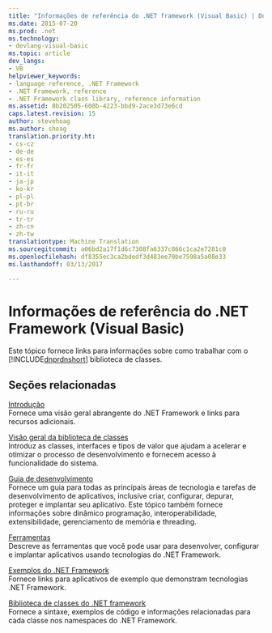 ```yaml
---
title: "Informações de referência do .NET framework (Visual Basic) | Documentos do Microsoft"
ms.date: 2015-07-20
ms.prod: .net
ms.technology:
- devlang-visual-basic
ms.topic: article
dev_langs:
- VB
helpviewer_keywords:
- language reference, .NET Framework
- .NET Framework, reference
- .NET Framework class library, reference information
ms.assetid: 8b202505-608b-4223-bbd9-2ace3d73e6cd
caps.latest.revision: 15
author: stevehoag
ms.author: shoag
translation.priority.ht:
- cs-cz
- de-de
- es-es
- fr-fr
- it-it
- ja-jp
- ko-kr
- pl-pl
- pt-br
- ru-ru
- tr-tr
- zh-cn
- zh-tw
translationtype: Machine Translation
ms.sourcegitcommit: a06bd2a17f1d6c7308fa6337c866c1ca2e7281c0
ms.openlocfilehash: df8355ec3ca2bdedf3d483ee70be7598a5a08e33
ms.lasthandoff: 03/13/2017

---
```

# <a name="net-framework-reference-information-visual-basic"></a>Informações de referência do .NET Framework (Visual Basic)
Este tópico fornece links para informações sobre como trabalhar com o [!INCLUDE[dnprdnshort](../../csharp/getting-started/includes/dnprdnshort_md.md)] biblioteca de classes.  
  
## <a name="related-sections"></a>Seções relacionadas  
 [Introdução](http://msdn.microsoft.com/library/c693fd34-88fe-4d90-b332-19eeadf3b7e7)  
 Fornece uma visão geral abrangente do .NET Framework e links para recursos adicionais.  
  
 [Visão geral da biblioteca de classes](https://msdn.microsoft.com/library/hfa3fa08)  
 Introduz as classes, interfaces e tipos de valor que ajudam a acelerar e otimizar o processo de desenvolvimento e fornecem acesso à funcionalidade do sistema.  
  
 [Guia de desenvolvimento](https://msdn.microsoft.com/library/hh156542)  
 Fornece um guia para todas as principais áreas de tecnologia e tarefas de desenvolvimento de aplicativos, inclusive criar, configurar, depurar, proteger e implantar seu aplicativo. Este tópico também fornece informações sobre dinâmico programação, interoperabilidade, extensibilidade, gerenciamento de memória e threading.  
  
 [Ferramentas](https://msdn.microsoft.com/library/d9kh6s92)  
 Descreve as ferramentas que você pode usar para desenvolver, configurar e implantar aplicativos usando tecnologias do .NET Framework.  
  
 [Exemplos do .NET Framework](http://msdn.microsoft.com/en-us/177055f8-4a1f-43e7-aee6-995c196079b1)  
 Fornece links para aplicativos de exemplo que demonstram tecnologias .NET Framework.  
  
 [Biblioteca de classes do .NET framework](http://go.microsoft.com/fwlink/?LinkID=227195)  
 Fornece a sintaxe, exemplos de código e informações relacionadas para cada classe nos namespaces do .NET Framework.
